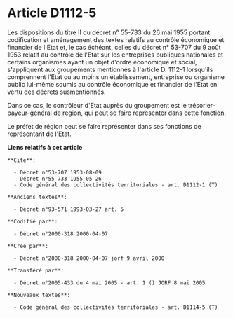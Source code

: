 # Article D1112-5

Les dispositions du titre II du décret n° 55-733 du 26 mai 1955 portant codification et aménagement des textes relatifs au
contrôle économique et financier de l'Etat et, le cas échéant, celles du décret n° 53-707 du 9 août 1953 relatif au contrôle
de l'Etat sur les entreprises publiques nationales et certains organismes ayant un objet d'ordre économique et social,
s'appliquent aux groupements mentionnés à l'article D. 1112-1 lorsqu'ils comprennent l'Etat ou au moins un établissement,
entreprise ou organisme public lui-même soumis au contrôle économique et financier de l'Etat en vertu des décrets
susmentionnés.

Dans ce cas, le contrôleur d'Etat auprès du groupement est le trésorier-payeur-général de région, qui peut se faire
représenter dans cette fonction.

Le préfet de région peut se faire représenter dans ses fonctions de représentant de l'Etat.

**Liens relatifs à cet article**

	**Cite**:

	  - Décret n°53-707 1953-08-09
	  - Décret n°55-733 1955-05-26
	  - Code général des collectivités territoriales - art. D1112-1 (T)

	**Anciens textes**:

	  - Décret n°93-571 1993-03-27 art. 5

	**Codifié par**:

	  - Décret n°2000-318 2000-04-07

	**Créé par**:

	  - Décret n°2000-318 2000-04-07 jorf 9 avril 2000

	**Transféré par**:

	  - Décret n°2005-433 du 4 mai 2005 - art. 1 () JORF 8 mai 2005

	**Nouveaux textes**:

	  - Code général des collectivités territoriales - art. D1114-5 (T)
